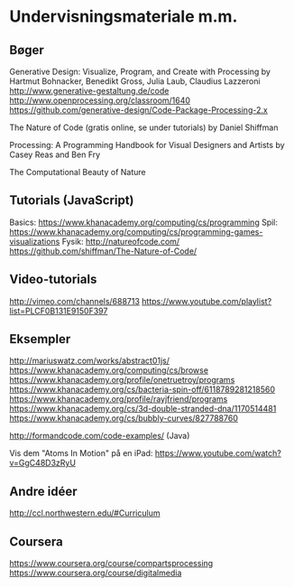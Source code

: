 Undervisningsmateriale m.m.
===========================

Bøger
-----
Generative Design: Visualize, Program, and Create with Processing
   by Hartmut Bohnacker, Benedikt Gross, Julia Laub, Claudius Lazzeroni
   http://www.generative-gestaltung.de/code
   http://www.openprocessing.org/classroom/1640
   https://github.com/generative-design/Code-Package-Processing-2.x

The Nature of Code (gratis online, se under tutorials)
   by Daniel Shiffman

Processing: A Programming Handbook for Visual Designers and Artists
   by Casey Reas and Ben Fry

The Computational Beauty of Nature

Tutorials (JavaScript)
----------------------
Basics: https://www.khanacademy.org/computing/cs/programming
Spil: https://www.khanacademy.org/computing/cs/programming-games-visualizations
Fysik: http://natureofcode.com/
       https://github.com/shiffman/The-Nature-of-Code/


Video-tutorials
---------------
http://vimeo.com/channels/688713
https://www.youtube.com/playlist?list=PLCF0B131E9150F397


Eksempler
---------
http://mariuswatz.com/works/abstract01js/
https://www.khanacademy.org/computing/cs/browse
https://www.khanacademy.org/profile/onetruetroy/programs
https://www.khanacademy.org/cs/bacteria-spin-off/6118789281218560
https://www.khanacademy.org/profile/rayjfriend/programs
https://www.khanacademy.org/cs/3d-double-stranded-dna/1170514481
https://www.khanacademy.org/cs/bubbly-curves/827788760

http://formandcode.com/code-examples/ (Java)

Vis dem "Atoms In Motion" på en iPad:
https://www.youtube.com/watch?v=GgC48D3zRyU


Andre idéer
-----------
http://ccl.northwestern.edu/#Curriculum


Coursera
--------
https://www.coursera.org/course/compartsprocessing
https://www.coursera.org/course/digitalmedia
